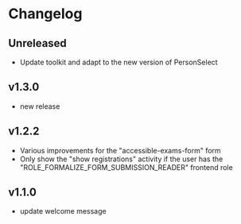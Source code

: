 # Changelog

## Unreleased

- Update toolkit and adapt to the new version of PersonSelect

## v1.3.0

- new release

## v1.2.2

- Various improvements for the "accessible-exams-form" form
- Only show the "show registrations" activity if the user has the "ROLE_FORMALIZE_FORM_SUBMISSION_READER" frontend role

## v1.1.0

- update welcome message
